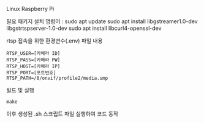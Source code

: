 Linux Raspberry Pi

필요 패키지 설치 명령어 :
sudo apt update
sudo apt install libgstreamer1.0-dev libgstrtspserver-1.0-dev
sudo apt install libcurl4-openssl-dev



rtsp 접속을 위한 환경변수(.env) 파일 내용 

```
RTSP_USER=[카메라 ID]
RTSP_PASS=[카메라 PW]
RTSP_HOST=[카메라 IP]
RTSP_PORT=[포트번호]
RTSP_PATH=/0/onvif/profile2/media.smp
```


빌드 및 실행
```
make
```
이후 생성된 .sh 스크립트 파일 실행하여 코드 동작
